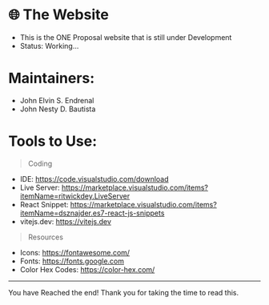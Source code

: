 # 🌐 The Website
- This is the ONE Proposal website that is still under Development
- Status: Working...

# Maintainers:
- John Elvin S. Endrenal
- John Nesty D. Bautista

# Tools to Use: 

> Coding
- IDE: https://code.visualstudio.com/download
- Live Server: https://marketplace.visualstudio.com/items?itemName=ritwickdey.LiveServer
- React Snippet: https://marketplace.visualstudio.com/items?itemName=dsznajder.es7-react-js-snippets
- vitejs.dev: https://vitejs.dev

> Resources
- Icons: https://fontawesome.com/
- Fonts: https://fonts.google.com
- Color Hex Codes: https://color-hex.com/ 



-----------------------------------------------------------------------------------------------------------------------------------------------------------
You have Reached the end! Thank you for taking the time to read this.